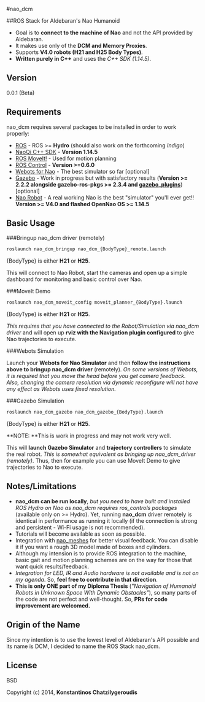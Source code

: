 #nao_dcm
 
##ROS Stack for Aldebaran's Nao Humanoid
 
  - Goal is to **connect to the machine of Nao** and not the API provided by Aldebaran.
  - Ιt makes use only of the **DCM and Memory Proxies**.
  - Supports **V4.0 robots (H21 and H25 Body Types)**.
  - **Written purely in C++** and uses the *C++ SDK (1.14.5)*.


Version
----

0.0.1 (Beta)

Requirements
-----------

nao_dcm requires several packages to be installed in order to work properly:

* [ROS] - ROS >= **Hydro** (should also work on the forthcoming *Indigo*)
* [NaoQi C++ SDK] - **Version 1.14.5**
* [ROS MoveIt!] - Used for motion planning
* [ROS Control] - **Version >=0.6.0**
* [Webots for Nao] - The best simulator so far [optional]
* [Gazebo] - Work in progress but with satisfactory results (**Version >= 2.2.2 alongside gazebo-ros-pkgs >= 2.3.4 and [gazebo_plugins]**) [optional]
* [Nao Robot] - A real working Nao is the best "simulator" you'll ever get!! **Version >= V4.0 and flashed OpenNao OS >= 1.14.5**

Basic Usage
--------------

###Bringup nao_dcm driver (remotely)
```sh
roslaunch nao_dcm_bringup nao_dcm_{BodyType}_remote.launch
```

{BodyType} is either **H21** or **H25**.

This will connect to Nao Robot, start the cameras and open up a simple dashboard for monitoring and basic control over Nao.

###MoveIt Demo
```sh
roslaunch nao_dcm_moveit_config moveit_planner_{BodyType}.launch
```

{BodyType} is either **H21** or **H25**.

*This requires that you have connected to the Robot/Simulation via nao_dcm driver* and will open up **rviz with the Navigation plugin configured** to give Nao trajectories to execute.

###Webots Simulation

Launch your **Webots for Nao Simulator** and then **follow the instructions above to bringup nao_dcm driver** (remotely). *On some versions of Webots, it is required that you move the head before you get camera feedback. Also, changing the camera resolution via dynamic reconfigure will not have any effect as Webots uses fixed resolution.*

###Gazebo Simulation
```sh
roslaunch nao_dcm_gazebo nao_dcm_gazebo_{BodyType}.launch
```

{BodyType} is either **H21** or **H25**.

**NOTE: **This is work in progress and may not work very well.

This will **launch Gazebo Simulator** and **trajectory controllers** to simulate the real robot. *This is somewhat equivalent as bringing up nao_dcm_driver (remotely)*. Thus, then for example you can use MoveIt Demo to give trajectories to Nao to execute.

Notes/Limitations
-----------------
* **nao_dcm can be run locally**, *but you need to have built and installed ROS Hydro on Nao as nao_dcm requires ros_controls packages* (available only on >= Hydro). Yet, running **nao_dcm** driver remotely is identical in performance as running it locally (if the connection is strong and persistent - Wi-Fi usage is not recommended).
* Tutorials will become available as soon as possible.
* Integration with [nao_meshes] for better visual feedback. You can disable it if you want a rough 3D model made of boxes and cylinders.
* Although my intension is to provide ROS integration to the machine, basic gait and motion planning schemes are on the way for those that want quick results/feedback.
* *Integration for LED, IR and Audio hardware is not available and is not on my agenda*. So, **feel free to contribute in that direction**.
* **This is only ONE part of my Diploma Thesis** (*"Navigation of Humanoid Robots in Unknown Space With Dynamic Obstacles"*), so many parts of the code are not perfect and well-thought. So, **PRs for code improvement are welcomed.**

Origin of the Name
------------------

Since my intention is to use the lowest level of Aldebaran's API possible and its name is DCM, I decided to name the ROS Stack nao_dcm.

License
----

BSD


Copyright (c) 2014, **Konstantinos Chatzilygeroudis**

[ros]: http://www.ros.org
[naoqi c++ sdk]: https://community.aldebaran-robotics.com/doc/1-14/index.html
[webots for nao]: https://community.aldebaran-robotics.com/doc/1-14/software/webots/webots_index.html
[gazebo]: http://gazebosim.org/
[ros moveit!]: http://moveit.ros.org/
[nao robot]: http://www.aldebaran.com/en/humanoid-robot/nao-robot
[nao_meshes]: https://github.com/vrabaud/nao_meshes
[ros control]: http://wiki.ros.org/ros_control
[gazebo_plugins]: http://www.github.com/costashatz/gazebo_plugins
    